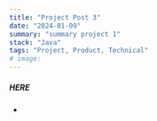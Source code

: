 ```yaml
---
title: "Project Post 3"
date: "2024-01-09"
summary: "summary project 1"
stack: "Java"
tags: "Project, Product, Technical"
# image:
---
```


##### HERE
- 

